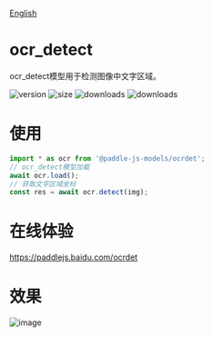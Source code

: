 [English](./README.md)

# ocr_detect

ocr_detect模型用于检测图像中文字区域。

<img src="https://img.shields.io/npm/v/@paddle-js-models/ocrdet?color=success" alt="version"> <img src="https://img.shields.io/bundlephobia/min/@paddle-js-models/ocrdet" alt="size"> <img src="https://img.shields.io/npm/dm/@paddle-js-models/ocrdet?color=orange" alt="downloads"> <img src="https://img.shields.io/npm/dt/@paddle-js-models/ocrdet" alt="downloads">

# 使用

```js
import * as ocr from '@paddle-js-models/ocrdet';
// ocr_detect模型加载
await ocr.load();
// 获取文字区域坐标
const res = await ocr.detect(img);
```

# 在线体验

https://paddlejs.baidu.com/ocrdet

# 效果
<img alt="image" src="https://user-images.githubusercontent.com/43414102/156394295-5650b6c5-65c4-42a7-bccc-3ed459577b9d.png">
